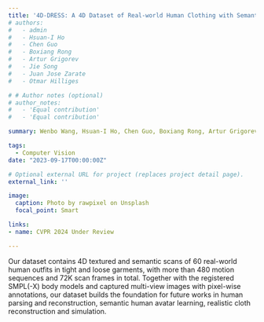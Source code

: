 ```yaml
---
title: '4D-DRESS: A 4D Dataset of Real-world Human Clothing with Semantic Annotations'
# authors:
#   - admin
#   - Hsuan-I Ho
#   - Chen Guo
#   - Boxiang Rong
#   - Artur Grigorev
#   - Jie Song
#   - Juan Jose Zarate
#   - Otmar Hilliges

# # Author notes (optional)
# author_notes:
#   - 'Equal contribution'
#   - 'Equal contribution'

summary: Wenbo Wang, Hsuan-I Ho, Chen Guo, Boxiang Rong, Artur Grigorev, Jie Song, Juan Jose Zarate, Otmar Hilliges.

tags:
  - Computer Vision
date: "2023-09-17T00:00:00Z"

# Optional external URL for project (replaces project detail page).
external_link: ''

image:
  caption: Photo by rawpixel on Unsplash
  focal_point: Smart

links:
- name: CVPR 2024 Under Review

---
```


Our dataset contains 4D textured and semantic scans of 60 real-world human outfits in tight and loose garments, with more than 480 motion sequences and 72K scan frames in total. Together with the registered SMPL(-X) body models and captured multi-view images with pixel-wise annotations, our dataset builds the foundation for future works in human parsing and reconstruction, semantic human avatar learning, realistic cloth reconstruction and simulation. 
